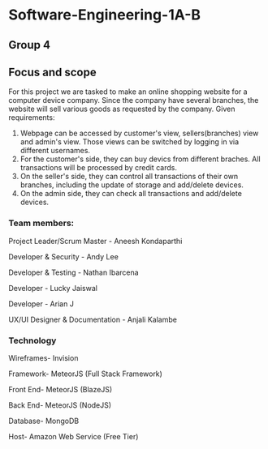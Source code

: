 # Software-Engineering-1A-B

## Group 4


## Focus and scope
For this project we are tasked to make an online shopping website for a computer device company. Since the company have several branches, the website will sell various goods as requested by the company.
Given requirements:
1. Webpage can be accessed by customer's view, sellers(branches) view and admin's view. Those views can be switched by logging in via different usernames.
2. For the customer's side, they can buy devics from different braches. All transactions will be processed by credit cards.
3. On the seller's side, they can control all transactions of their own branches, including the update of storage and add/delete devices.
4. On the admin side, they can check all transactions and add/delete devices.


### Team members:

Project Leader/Scrum Master  - Aneesh Kondaparthi

Developer & Security - Andy Lee 

Developer & Testing - Nathan Ibarcena

Developer - Lucky Jaiswal

Developer - Arian J

UX/UI Designer & Documentation - Anjali Kalambe


### Technology
Wireframes- Invision

Framework- MeteorJS (Full Stack Framework)

Front End- MeteorJS (BlazeJS)

Back End- MeteorJS (NodeJS)

Database- MongoDB

Host- Amazon Web Service (Free Tier)


